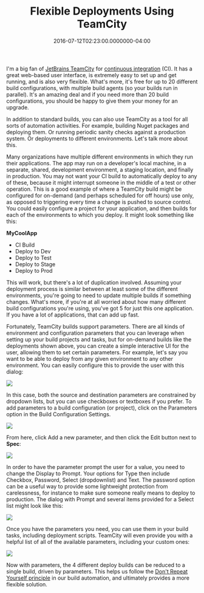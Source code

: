 ﻿---
title: Flexible Deployments Using TeamCity
date: "2016-07-12T02:23:00.0000000-04:00"
description: I'm a big fan of JetBrains TeamCity for continuous integration (CI). It has a great web-based user interface, is extremely easy to set up and get running, and is also very flexible.
featuredImage: /img/teamcityparams.png
---

I'm a big fan of [JetBrains TeamCity](https://www.jetbrains.com/teamcity/) for [continuous integration](http://deviq.com/continuous-integration/) (CI). It has a great web-based user interface, is extremely easy to set up and get running, and is also very flexible. What's more, it's free for up to 20 different build configurations, with multiple build agents (so your builds run in parallel). It's an amazing deal and if you need more than 20 build configurations, you should be happy to give them your money for an upgrade.

In addition to standard builds, you can also use TeamCity as a tool for all sorts of automation activities. For example, building Nuget packages and deploying them. Or running periodic sanity checks against a production system. Or deployments to different environments. Let's talk more about this.

Many organizations have multiple different environments in which they run their applications. The app may run on a developer's local machine, in a separate, shared, development environment, a staging location, and finally in production. You may not want your CI build to automatically deploy to any of these, because it might interrupt someone in the middle of a test or other operation. This is a good example of where a TeamCity build might be configured for on-demand (and perhaps scheduled for off hours) use only, as opposed to triggering every time a change is pushed to source control. You could easily configure a project for your application, and then builds for each of the environments to which you deploy. It might look something like this:

**MyCoolApp**

* CI Build
* Deploy to Dev
* Deploy to Test
* Deploy to Stage
* Deploy to Prod

This will work, but there's a lot of duplication involved. Assuming your deployment process is similar between at least some of the different environments, you're going to need to update multiple builds if something changes. What's more, if you're at all worried about how many different build configurations you're using, you've got 5 for just this one application. If you have a lot of applications, that can add up fast.

Fortunately, TeamCity builds support parameters. There are all kinds of environment and configuration parameters that you can leverage when setting up your build projects and tasks, but for on-demand builds like the deployments shown above, you can create a simple interactive UI for the user, allowing them to set certain parameters. For example, let's say you want to be able to deploy from any given environment to any other environment. You can easily configure this to provide the user with this dialog:

![](/img/teamcityparams.png)

In this case, both the source and destination parameters are constrained by dropdown lists, but you can use checkboxes or textboxes if you prefer. To add parameters to a build configuration (or project), click on the Parameters option in the Build Configuration Settings.

![](/img/teamcityparamsmenu.png)

From here, click Add a new parameter, and then click the Edit button next to **Spec**:

![](/img/teamcityaddparameter.png)

In order to have the parameter prompt the user for a value, you need to change the Display to Prompt. Your options for Type then include Checkbox, Password, Select (dropdownlist) and Text. The password option can be a useful way to provide some lightweight protection from carelessness, for instance to make sure someone really means to deploy to production. The dialog with Prompt and several items provided for a Select list might look like this:

![](/img/teamcityparamspec.png)

Once you have the parameters you need, you can use them in your build tasks, including deployment scripts. TeamCity will even provide you with a helpful list of all of the available parameters, including your custom ones:

![](/img/teamcityparameterusage.png)

Now with parameters, the 4 different deploy builds can be reduced to a single build, driven by parameters. This helps us follow the [Don't Repeat Yourself principle](http://deviq.com/don-t-repeat-yourself/) in our build automation, and ultimately provides a more flexible solution.

